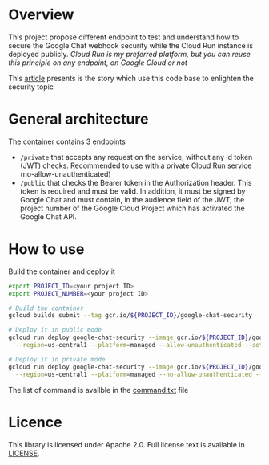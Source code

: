 # Overview

This project propose different endpoint to test and understand how to secure the Google Chat webhook security while 
the Cloud Run instance is deployed publicly. *Cloud Run is my preferred platform, but you can reuse this principle 
on any endpoint, on Google Cloud or not*

This [article]() 
presents is the story which use this code base to enlighten the security topic

# General architecture

The container contains 3 endpoints
* `/private` that accepts any request on the service, without any id token (JWT) checks. Recommended to use with a 
private Cloud Run service (no-allow-unauthenticated)
* `/public` that checks the Bearer token in the Authorization header. This token is required and must be valid. In 
addition, it must be signed by Google Chat and must contain, in the audience field of the JWT, the project number
of the Google Cloud Project which has activated the Google Chat API.

# How to use

Build the container and deploy it

```bash
export PROJECT_ID=<your project ID>
export PROJECT_NUMBER=<your project ID>

# Build the container
gcloud builds submit --tag gcr.io/${PROJECT_ID}/google-chat-security

# Deploy it in public mode
gcloud run deploy google-chat-security --image gcr.io/${PROJECT_ID}/google-chat-security \
  --region=us-central1 --platform=managed --allow-unauthenticated --set-env-vars=PROJECT_NUMBER=${PROJECT_NUMBER}

# Deploy it in private mode
gcloud run deploy google-chat-security --image gcr.io/${PROJECT_ID}/google-chat-security \
  --region=us-central1 --platform=managed --no-allow-unauthenticated --set-env-vars=PROJECT_NUMBER=${PROJECT_NUMBER}
```

The list of command is availble in the 
[command.txt](https://github.com/guillaumeblaquiere/google-chat-security/tree/master/command.txt) file

# Licence

This library is licensed under Apache 2.0. Full license text is available in
[LICENSE](https://github.com/guillaumeblaquiere/google-chat-security/tree/master/LICENSE).